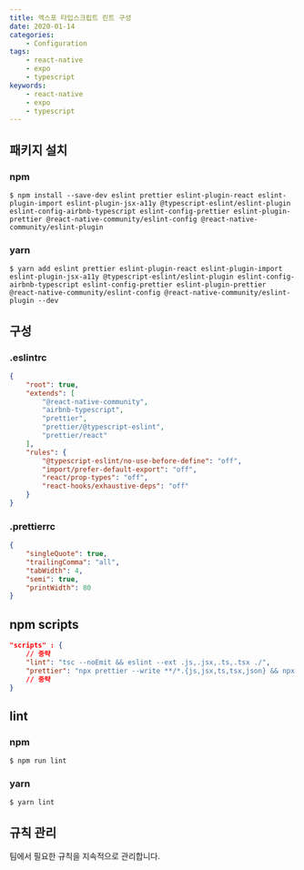 ```yaml
---
title: 엑스포 타입스크립트 린트 구성
date: 2020-01-14
categories:
    - Configuration
tags:
    - react-native
    - expo
    - typescript
keywords:
    - react-native
    - expo
    - typescript
---
```


## 패키지 설치

### npm

```shell
$ npm install --save-dev eslint prettier eslint-plugin-react eslint-plugin-import eslint-plugin-jsx-a11y @typescript-eslint/eslint-plugin eslint-config-airbnb-typescript eslint-config-prettier eslint-plugin-prettier @react-native-community/eslint-config @react-native-community/eslint-plugin
```

### yarn

```
$ yarn add eslint prettier eslint-plugin-react eslint-plugin-import eslint-plugin-jsx-a11y @typescript-eslint/eslint-plugin eslint-config-airbnb-typescript eslint-config-prettier eslint-plugin-prettier @react-native-community/eslint-config @react-native-community/eslint-plugin --dev
```

## 구성

### .eslintrc

```json
{
    "root": true,
    "extends": [
        "@react-native-community",
        "airbnb-typescript",
        "prettier",
        "prettier/@typescript-eslint",
        "prettier/react"
    ],
    "rules": {
        "@typescript-eslint/no-use-before-define": "off",
        "import/prefer-default-export": "off",
        "react/prop-types": "off",
        "react-hooks/exhaustive-deps": "off"
    }
}
```

### .prettierrc

```json
{
    "singleQuote": true,
    "trailingComma": "all",
    "tabWidth": 4,
    "semi": true,
    "printWidth": 80
}
```

## npm scripts

```json
"scripts" : {
	// 중략
    "lint": "tsc --noEmit && eslint --ext .js,.jsx,.ts,.tsx ./",
    "prettier": "npx prettier --write **/*.{js,jsx,ts,tsx,json} && npx prettier --write *.{js,jsx,ts,tsx,json}"
	// 중략
}
```

## lint

### npm

```shell
$ npm run lint
```

### yarn

```shell
$ yarn lint
```

## 규칙 관리

팀에서 필요한 규칙을 지속적으로 관리합니다.

